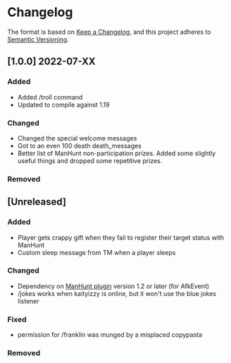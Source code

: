# Changelog

The format is based on [Keep a Changelog](https://keepachangelog.com/en/1.0.0/),
and this project adheres to [Semantic Versioning](https://semver.org/spec/v2.0.0.html).

## [1.0.0] 2022-07-XX
### Added
- Added /troll command
- Updated to compile against 1.19

### Changed
- Changed the special welcome messages
- Got to an even 100 death death_messages
- Better list of ManHunt non-participation prizes. Added some slightly useful things and dropped some repetitive prizes.

### Removed

## [Unreleased]
### Added
- Player gets crappy gift when they fail to register their target status with ManHunt
- Custom sleep message from TM when a player sleeps

### Changed
- Dependency on [ManHunt plugin](https://github.com/jchoyt/ManHunt) version 1.2 or later (for AfkEvent)
- /jokes works when kaityizzy is online, but it won't use the blue jokes listener

### Fixed
- permission for /franklin was munged by a misplaced copypasta

### Removed
